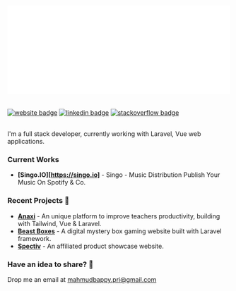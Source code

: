<div align="center">
	<img src="https://github.com/mahmudz/mahmudz/blob/master/banner.svg" width="100%" height="200">
</div>

<br>  

[![website badge](https://img.shields.io/badge/website-mahmudz.github.io-green?style=for-the-badge)](https://mahmudz.github.io)
[![linkedin badge](https://img.shields.io/badge/linkedin-blue?style=for-the-badge&logo=linkedin)](https://www.linkedin.com/in/hasan-mahmudz)
[![stackoverflow badge](https://img.shields.io/badge/stackoverflow-gold?style=for-the-badge&logo=stackoverflow)](https://stackoverflow.com/users/7411349/mahmudul-hasan)

<br>
I'm a full stack developer, currently working with Laravel, Vue web applications.
<br>

### Current Works
- **[Singo.IO][https://singo.io]** - Singo - Music Distribution Publish Your Music On Spotify & Co.

### Recent Projects 🎉
- **[Anaxi](https://anaxi.co)** - An unique platform to improve teachers productivity, building with Tailwind, Vue & Laravel.
- **[Beast Boxes](https://beast-boxes.com)** - A digital mystery box gaming website built with Laravel framework.
- **[Spectiv](https://specter-stage.herokuapp.com)** - An affiliated product showcase website. 

### Have an idea to share? 💬
Drop me an email at [mahmudbappy.pri@gmail.com](mailto:mahmudbappy.pri@gmail.com)
